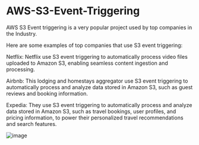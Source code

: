 # AWS-S3-Event-Triggering

AWS S3 Event triggering is a very popular project used by top companies in the Industry.

Here are some examples of top companies that use S3 event triggering:

Netflix: Netflix use S3 event triggering to automatically process video files uploaded to Amazon S3, enabling seamless content ingestion and processing.

Airbnb: This lodging and homestays aggregator use S3 event triggering to automatically process and analyze data stored in Amazon S3, such as guest reviews and booking information.

Expedia: They use S3 event triggering to automatically process and analyze data stored in Amazon S3, such as travel bookings, user profiles, and pricing information, to power their personalized travel recommendations and search features.

![image](https://github.com/Tukarambarure/AWS-S3-Event-Triggering/assets/95771731/b5452ca4-07a6-4d8b-9ba6-99ee26f391a0)
